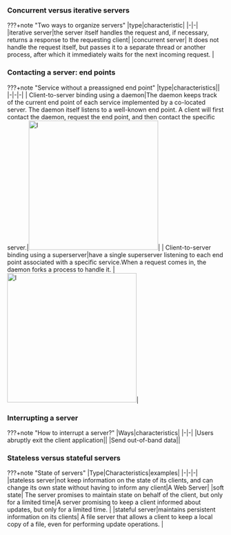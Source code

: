 ### Concurrent versus iterative servers

???+note "Two ways to organize servers"
    |type|characteristic|
    |-|-|
    |iterative server|the server itself handles the request and, if necessary, returns a response to the requesting client|
    |concurrent server| It does not handle the request itself, but passes it to a separate thread or another process, after which it immediately waits for the next incoming request. |

### Contacting a server: end points

???+note "Service without a preassigned end point"
    |type|characteristics||
    |-|-|-|
    | Client-to-server binding using a daemon|The daemon keeps track of the current end point of each service implemented by a co-located server. The daemon itself listens to a well-known end point. A client will first contact the daemon, request the end point, and then contact the specific server.|<img src="../img/03-13a.png" alt="l" style="width:300px;"/>|
    | Client-to-server binding using a superserver|have a single superserver listening to each end point associated with a specific service.When a request comes in, the daemon forks a process to handle it. |<img src="../img/03-13b.png" alt="l" style="width:300px;"/>|


###  Interrupting a server
???+note "How to interrupt a server?"
    |Ways|characteristics|
    |-|-|
    |Users  abruptly exit the client application||
    |Send out-of-band data||

### Stateless versus stateful servers

???+note "State of servers"
    |Type|Characteristics|examples|
    |-|-|-|
    |stateless server|not keep information on the state of its clients, and can change its own state without having to inform any client|A Web Server|
    |soft state| The server promises to maintain state on behalf of the client, but only for a limited time|A server promising to keep a client informed about updates, but only for a limited time. |
    |stateful server|maintains persistent information on its clients| A file server that allows a client to keep a local copy of a file, even for performing update operations. |

    

 
